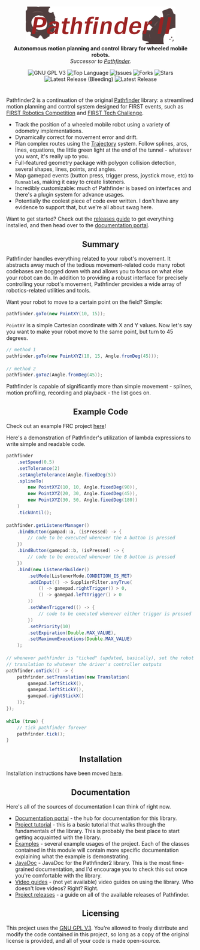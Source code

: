 <p align="center">
<img src="media/pathfinder2-logo.png" alt="Pathfinder2">
<br>
<b>Autonomous motion planning and control library for wheeled mobile robots.</b>
<br>
<i>Successor to <a href="https://github.com/Wobblyyyy/Pathfinder">Pathfinder</a>.</i>
</p>

<div align="center">
<img alt="GNU GPL V3" src="https://img.shields.io/github/license/Wobblyyyy/Pathfinder2">
<img alt="Top Language" src="https://img.shields.io/github/languages/top/wobblyyyy/Pathfinder2">
<img alt="Issues" src="https://img.shields.io/github/issues/Wobblyyyy/Pathfinder2">
<img alt="Forks" src="https://img.shields.io/github/forks/Wobblyyyy/Pathfinder2">
<img alt="Stars" src="https://img.shields.io/github/stars/Wobblyyyy/Pathfinder2">
<img alt="Latest Release (Bleeding)" src="https://img.shields.io/github/v/release/wobblyyyy/Pathfinder2?include_prereleases">
<img alt="Latest Release" src="https://img.shields.io/github/v/release/wobblyyyy/Pathfinder2">
</div>

<h1 align="center"></h1>

Pathfinder2 is a continuation of the
original [Pathfinder](https://github.com/Wobblyyyy/Pathfinder) library: a
streamlined motion planning and control system designed for FIRST events, such
as [FIRST Robotics Competition](https://www.firstinspires.org/robotics/frc)
and [FIRST Tech Challenge](https://www.firstinspires.org/robotics/ftc).
- Track the position of a wheeled mobile robot using a variety of odometry
  implementations.
- Dynamically correct for movement error and drift.
- Plan complex routes using the
  [Trajectory](./docs/17_the_trajectory_system.md)
  system. Follow splines, arcs, lines, equations, the little green light at
  the end of the tunnel - whatever you want, it's really up to you.
- Full-featured geometry package with polygon collision detection, several
  shapes, lines, points, and angles.
- Map gamepad events (button press, trigger press, joystick move, etc) to
  `Runnable`s, making it easy to create listeners.
- Incredibly customizable: much of Pathfinder is based on interfaces and
  there's a plugin system for advance usages.
- Potentially the coolest piece of code ever written. I don't have any
  evidence to support that, but we're all about swag here.

Want to get started? Check out the [releases guide](project_releases.md) to
get everything installed, and then head over to the
[documentation portal](https://wobblyyyy.github.io/docs/pathfinder2/documentation.html).

<h2 align="center">Summary</h2>

Pathfinder handles everything related to your robot's movement. It abstracts
away much of the tedious movement-related code many robot codebases are bogged
down with and allows you to focus on what else your robot can do. In addition
to providing a robust interface for precisely controlling your robot's
movement, Pathfinder provides a wide array of robotics-related utilities and
tools.

Want your robot to move to a certain point on the field? Simple:
```java
pathfinder.goTo(new PointXY(10, 15));
```

`PointXY` is a simple Cartesian coordinate with X and Y values. Now let's say
you want to make your robot move to the same point, but turn to 45 degrees.
```java
// method 1
pathfinder.goTo(new PointXYZ(10, 15, Angle.fromDeg(45)));

// method 2
pathfinder.goToZ(Angle.fromDeg(45));
```

Pathfinder is capable of significantly more than simple movement - splines,
motion profiling, recording and playback - the list goes on.

<h2 align="center">Example Code</h2>

Check out an example FRC project
[here](https://github.com/Wobblyyyy/MecanumPathfinderFRC)!

Here's a demonstration of Pathfinder's utilization of lambda expressions to
write simple and readable code.
```java
pathfinder
    .setSpeed(0.5)
    .setTolerance(2)
    .setAngleTolerance(Angle.fixedDeg(5))
    .splineTo(
        new PointXYZ(10, 10, Angle.fixedDeg(90)),
        new PointXYZ(20, 30, Angle.fixedDeg(45)),
        new PointXYZ(30, 50, Angle.fixedDeg(180))
    )
    .tickUntil();

pathfinder.getListenerManager()
    .bindButton(gampad::a, (isPressed) -> {
        // code to be executed whenever the A button is pressed
    })
    .bindButton(gamepad::b, (isPressed) -> {
        // code to be executed whenever the B button is pressed
    })
    .bind(new ListenerBuilder()
        .setMode(ListenerMode.CONDITION_IS_MET)
        .addInput(() -> SupplierFilter.anyTrue(
            () -> gamepad.rightTrigger() > 0,
            () -> gamepad.leftTrigger() > 0
        ))
        .setWhenTriggered(() -> {
            // code to be executed whenever either trigger is pressed
        })
        .setPriority(10)
        .setExpiration(Double.MAX_VALUE),
        .setMaximumExecutions(Double.MAX_VALUE)
    );

// whenever pathfinder is "ticked" (updated, basically), set the robot's
// translation to whatever the driver's controller outputs
pathfinder.onTick(() -> {
    pathfinder.setTranslation(new Translation(
        gamepad.leftStickX(),
        gamepad.leftStickY(),
        gamepad.rightStickX()
    ));
});

while (true) {
    // tick pathfinder forever
    pathfinder.tick();
}
```

<h2 align="center">Installation</h2>

Installation instructions have been moved [here](project_releases.md).

<h2 align="center">Documentation</h2>

Here's all of the sources of documentation I can think of right now.

- [Documentation portal](https://wobblyyyy.github.io/docs/pathfinder2/documentation.html) -
  the hub for documentation for this library.
- [Project tutorial](.github/project_tutorial.md) - this is a basic tutorial
  that walks through the fundamentals of the library. This is probably the best
  place to start getting acquainted with the library.
- [Examples](pathfinder2-examples) - several example usages of the project. Each
  of the classes contained in this module will contain more specific
  documentation explaining what the example is demonstrating.
- [JavaDoc](https://wobblyyyy.github.io/JavaDocs/Pathfinder2/0.7.0) - JavaDoc
  for the Pathfinder2 library. This is the most fine-grained documentation, and I'd
  encourage you to check this out once you're comfortable with the library.
- [Video guides](https://google.com) - (not yet available) video guides on using
  the library. Who doesn't love videos? Right? Right.
- [Project releases](project_releases.md) - a guide on all of the available
  releases of Pathfinder.

<h2 align="center">Licensing</h2>

This project uses the [GNU GPL V3](license.md). You're allowed to freely
distribute and modify the code contained in this project, so long as a copy of
the original license is provided, and all of your code is made open-source.
